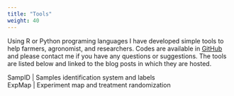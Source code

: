 ```yaml
---
title: "Tools"
weight: 40
---
```


Using R or Python programing languages I have developed simple tools to help farmers, agronomist, and researchers. Codes are available in [GitHub](https://github.com/lhmrosso) and please contact me if you have any questions or suggestions. The tools are listed below and linked to the blog posts in which they are hosted.  

SampID | Samples identification system and labels  
ExpMap | Experiment map and treatment randomization
